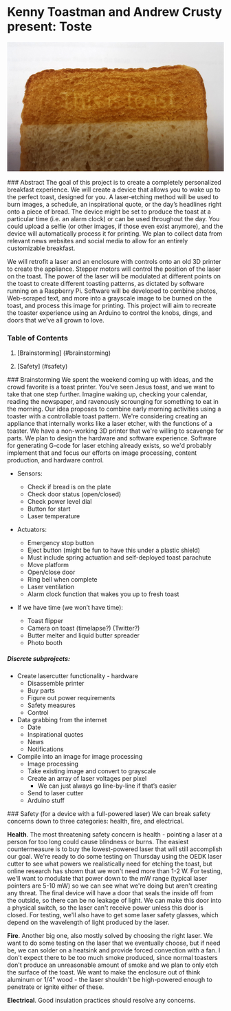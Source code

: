 # Kenny Toastman and Andrew Crusty present: Toste
![This is toast.](https://raw.githubusercontent.com/ase1/421_521_final_project/master/20161020_162631.jpg "This is toast.")

<a name="abstract">
### Abstract
The goal of this project is to create a completely personalized breakfast experience. We will create a device that allows you to wake up to the perfect toast, designed for you. A laser-etching method will be used to burn images, a schedule, an inspirational quote, or the day’s headlines right onto a piece of bread. The device might be set to produce the toast at a particular time (i.e. an alarm clock) or can be used throughout the day. You could upload a selfie (or other images, if those even exist anymore), and the device will automatically process it for printing. We plan to collect data from relevant news websites and social media to allow for an entirely customizable breakfast. 

We will retrofit a laser and an enclosure with controls onto an old 3D printer to create the appliance. Stepper motors will control the position of the laser on the toast. The power of the laser will be modulated at different points on the toast to create different toasting patterns, as dictated by software running on a Raspberry Pi. Software will be developed to combine photos, Web-scraped text, and more into a grayscale image to be burned on the toast, and process this image for printing. This project will aim to recreate the toaster experience using an Arduino to control the knobs, dings, and doors that we’ve all grown to love. 

### Table of Contents
1. [Brainstorming] (#brainstorming)

2. [Safety] (#safety)

<a name="brainstorming">
### Brainstorming
We spent the weekend coming up with ideas, and the crowd favorite is a toast printer. You've seen Jesus toast, and we want to take that one step further. Imagine waking up, checking your calendar, reading the newspaper, and ravenously scrounging for something to eat in the morning. Our idea proposes to combine early morning activities using a toaster with a controllable toast pattern. We're considering creating an appliance that internally works like a laser etcher, with the functions of a toaster. We have a non-working 3D printer that we're willing to scavenge for parts. We plan to design the hardware and software experience. Software for generating G-code for laser etching already exists, so we'd probably implement that and focus our efforts on image processing, content production, and hardware control. 

 - Sensors: 
   - Check if bread is on the plate
   - Check door status (open/closed)
   - Check power level dial
   - Button for start
   - Laser temperature

 - Actuators: 
   - Emergency stop button
   - Eject button (might be fun to have this under a plastic shield)
   - Must include spring actuation and self-deployed toast parachute
   - Move platform
   - Open/close door
   - Ring bell when complete
   - Laser ventilation
   - Alarm clock function that wakes you up to fresh toast

 - If we have time (we won’t have time):
   - Toast flipper
   - Camera on toast (timelapse?) (Twitter?)
   - Butter melter and liquid butter spreader
   - Photo booth


##### Discrete subprojects: 
 - Create lasercutter functionality - hardware
   - Disassemble printer
   - Buy parts
   - Figure out power requirements
   - Safety measures
   - Control 
 - Data grabbing from the internet
   - Date
   - Inspirational quotes
   - News
   - Notifications
 - Compile into an image for image processing
   - Image processing
   - Take existing image and convert to grayscale
   - Create an array of laser voltages per pixel
     - We can just always go line-by-line if that’s easier
   - Send to laser cutter
   - Arduino stuff


<a name="safety">
### Safety (for a device with a full-powered laser)
We can break safety concerns down to three categories: health, fire, and electrical. 

__Health__. The most threatening safety concern is health - pointing a laser at a person for too long could cause blindness or burns. The easiest countermeasure is to buy the lowest-powered laser that will still accomplish our goal. We're ready to do some testing on Thursday using the OEDK laser cutter to see what powers we realistically need for etching the toast, but online research has shown that we won't need more than 1-2 W. For testing, we'll want to modulate that power down to the mW range (typical laser pointers are 5-10 mW) so we can see what we're doing but aren't creating any threat. The final device will have a door that seals the inside off from the outside, so there can be no leakage of light. We can make this door into a physical switch, so the laser can't receive power unless this door is closed. For testing, we'll also have to get some laser safety glasses, which depend on the wavelength of light produced by the laser. 

__Fire__. Another big one, also mostly solved by choosing the right laser. We want to do some testing on the laser that we eventually choose, but if need be, we can solder on a heatsink and provide forced convection with a fan. I don't expect there to be too much smoke produced, since normal toasters don't produce an unreasonable amount of smoke and we plan to only etch the surface of the toast. We want to make the enclosure out of think aluminum or 1/4" wood - the laser shouldn't be high-powered enough to penetrate or ignite either of these. 

__Electrical__. Good insulation practices should resolve any concerns. 
